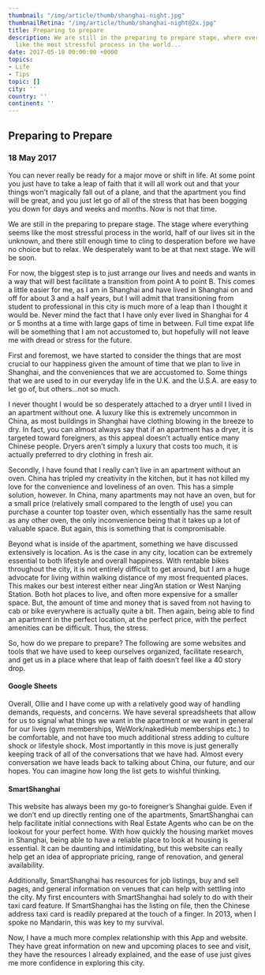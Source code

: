 ```yaml
---
thumbnail: "/img/article/thumb/shanghai-night.jpg"
thumbnailRetina: "/img/article/thumb/shanghai-night@2x.jpg"
title: Preparing to prepare
description: We are still in the preparing to prepare stage, where everything seems
  like the most stressful process in the world...
date: 2017-05-18 00:00:00 +0000
topics:
- Life
- Tips
topic: []
city: ''
country: ''
continent: ''
---
```

## Preparing to Prepare

### 18 May 2017

You can never really be ready for a major move or shift in life. At some point you just have to take a leap of faith that it will all work out and that your things won’t magically fall out of a plane, and that the apartment you find will be great, and you just let go of all of the stress that has been bogging you down for days and weeks and months. Now is not that time.

We are still in the preparing to prepare stage. The stage where everything seems like the most stressful process in the world, half of our lives sit in the unknown, and there still enough time to cling to desperation before we have no choice but to relax. We desperately want to be at that next stage. We will be soon.

For now, the biggest step is to just arrange our lives and needs and wants in a way that will best facilitate a transition from point A to point B. This comes a little easier for me, as I am in Shanghai and have lived in Shanghai on and off for about 3 and a half years, but I will admit that transitioning from student to professional in this city is much more of a leap than I thought it would be. Never mind the fact that I have only ever lived in Shanghai for 4 or 5 months at a time with large gaps of time in between. Full time expat life will be something that I am not accustomed to, but hopefully will not leave me with dread or stress for the future.

First and foremost, we have started to consider the things that are most crucial to our happiness given the amount of time that we plan to live in Shanghai, and the conveniences that we are accustomed to. Some things that we are used to in our everyday life in the U.K. and the U.S.A. are easy to let go of, but others...not so much.

I never thought I would be so desperately attached to a dryer until I lived in an apartment without one. A luxury like this is extremely uncommon in China, as most buildings in Shanghai have clothing blowing in the breeze to dry. In fact, you can almost always say that if an apartment has a dryer, it is targeted toward foreigners, as this appeal doesn’t actually entice many Chinese people. Dryers aren’t simply a luxury that costs too much, it is actually preferred to dry clothing in fresh air.

Secondly, I have found that I really can’t live in an apartment without an oven. China has tripled my creativity in the kitchen, but it has not killed my love for the convenience and loveliness of an oven. This has a simple solution, however. In China, many apartments may not have an oven, but for a small price (relatively small compared to the length of use) you can purchase a counter top toaster oven, which essentially has the same result as any other oven, the only inconvenience being that it takes up a lot of valuable space. But again, this is something that is compromisable.

Beyond what is inside of the apartment, something we have discussed extensively is location. As is the case in any city, location can be extremely essential to both lifestyle and overall happiness. With rentable bikes throughout the city, it is not entirely difficult to get around, but I am a huge advocate for living within walking distance of my most frequented places. This makes our best interest either near Jing’An station or West Nanjing Station. Both hot places to live, and often more expensive for a smaller space. But, the amount of time and money that is saved from not having to cab or bike everywhere is actually quite a bit. Then again, being able to find an apartment in the perfect location, at the perfect price, with the perfect amenities can be difficult. Thus, the stress.

So, how do we prepare to prepare? The following are some websites and tools that we have used to keep ourselves organized, facilitate research, and get us in a place where that leap of faith doesn’t feel like a 40 story drop.

#### Google Sheets

Overall, Ollie and I have come up with a relatively good way of handling demands, requests, and concerns. We have several spreadsheets that allow for us to signal what things we want in the apartment or we want in general for our lives (gym memberships, WeWork/nakedHub memberships etc.) to be comfortable, and not have too much additional stress adding to culture shock or lifestyle shock. Most importantly in this move is just generally keeping track of all of the conversations that we have had. Almost every conversation we have leads back to talking about China, our future, and our hopes. You can imagine how long the list gets to wishful thinking.

#### SmartShanghai

This website has always been my go-to foreigner’s Shanghai guide. Even if we don’t end up directly renting one of the apartments, SmartShanghai can help facilitate initial connections with Real Estate Agents who can be on the lookout for your perfect home. With how quickly the housing market moves in Shanghai, being able to have a reliable place to look at housing is essential. It can be daunting and intimidating, but this website can really help get an idea of appropriate pricing, range of renovation, and general availability.

Additionally, SmartShanghai has resources for job listings, buy and sell pages, and general information on venues that can help with settling into the city. My first encounters with SmartShanghai had solely to do with their taxi card feature. If SmartShanghai has the listing on file, then the Chinese address taxi card is readily prepared at the touch of a finger. In 2013, when I spoke no Mandarin, this was key to my survival.

Now, I have a much more complex relationship with this App and website. They have great information on new and upcoming places to see and visit, they have the resources I already explained, and the ease of use just gives me more confidence in exploring this city.